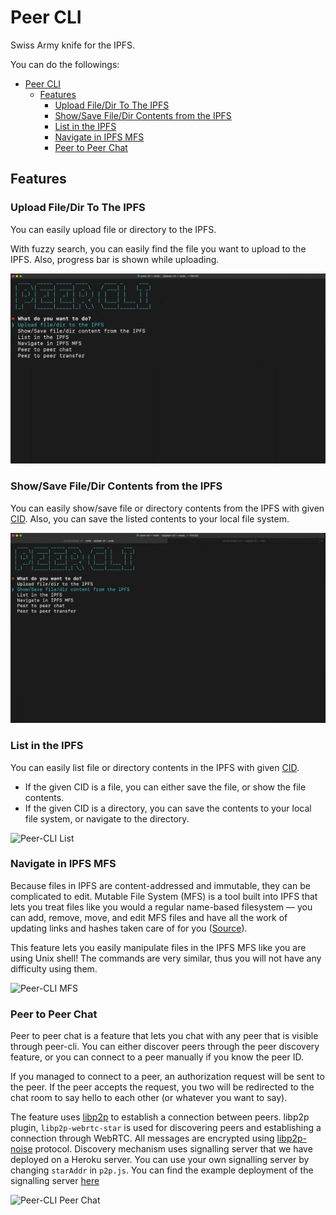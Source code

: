# Peer CLI

Swiss Army knife for the IPFS.

You can do the followings:

- [Peer CLI](#peer-cli)
  - [Features](#features)
    - [Upload File/Dir To The IPFS](#upload-filedir-to-the-ipfs)
    - [Show/Save File/Dir Contents from the IPFS](#showsave-filedir-contents-from-the-ipfs)
    - [List in the IPFS](#list-in-the-ipfs)
    - [Navigate in IPFS MFS](#navigate-in-ipfs-mfs)
    - [Peer to Peer Chat](#peer-to-peer-chat)

## Features

### Upload File/Dir To The IPFS

You can easily upload file or directory to the IPFS.

With fuzzy search, you can easily find the file you want to upload to the IPFS. Also, progress bar is shown while uploading.

![Peer-CLI Upload](media/upload.gif)

### Show/Save File/Dir Contents from the IPFS

You can easily show/save file or directory contents from the IPFS with given [CID](https://docs.ipfs.tech/concepts/content-addressing/#content-addressing-and-cids). Also, you can save the listed contents to your local file system.

![Peer-CLI Get](media/get.gif)

### List in the IPFS

You can easily list file or directory contents in the IPFS with given [CID](https://docs.ipfs.tech/concepts/content-addressing/#content-addressing-and-cids).

- If the given CID is a file, you can either save the file, or show the file contents.
- If the given CID is a directory, you can save the contents to your local file system, or navigate to the directory.

![Peer-CLI List](media/list.gif)

### Navigate in IPFS MFS

Because files in IPFS are content-addressed and immutable, they can be complicated to edit. Mutable File System (MFS) is a tool built into IPFS that lets you treat files like you would a regular name-based filesystem — you can add, remove, move, and edit MFS files and have all the work of updating links and hashes taken care of for you ([Source](https://docs.ipfs.tech/concepts/file-systems/#mutable-file-system-mfs)).

This feature lets you easily manipulate files in the IPFS MFS like you are using Unix shell! The commands are very similar, thus you will not have any difficulty using them.

![Peer-CLI MFS](media/mfs.gif)

### Peer to Peer Chat

Peer to peer chat is a feature that lets you chat with any peer that is visible through peer-cli. You can either discover peers through the peer discovery feature, or you can connect to a peer manually if you know the peer ID.

If you managed to connect to a peer, an authorization request will be sent to the peer. If the peer accepts the request, you two will be redirected to the chat room to say hello to each other (or whatever you want to say).

The feature uses [libp2p](https://libp2p.io/) to establish a connection between peers. libp2p plugin, `libp2p-webrtc-star` is used for discovering peers and establishing a connection through WebRTC. All messages are encrypted using [libp2p-noise](https://github.com/ChainSafe/js-libp2p-noise#readme) protocol. Discovery mechanism uses signalling server that we have deployed on a Heroku server. You can use your own signalling server by changing `starAddr` in `p2p.js`. You can find the example deployment of the signalling server [here](https://suda.pl/free-webrtc-star-heroku/)

![Peer-CLI Peer Chat](media/peer-chat.gif)
